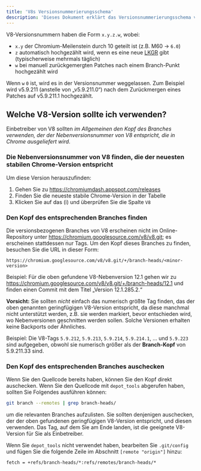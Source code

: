 ```yaml
---
title: 'V8s Versionsnummerierungsschema'
description: 'Dieses Dokument erklärt das Versionsnummerierungsschema von V8.'
---
```

V8-Versionsnummern haben die Form `x.y.z.w`, wobei:

- `x.y` der Chromium-Meilenstein durch 10 geteilt ist (z.B. M60 → `6.0`)
- `z` automatisch hochgezählt wird, wenn es eine neue [LKGR](https://www.chromium.org/chromium-os/developer-library/glossary/#acronyms) gibt (typischerweise mehrmals täglich)
- `w` bei manuell zurückgemergten Patches nach einem Branch-Punkt hochgezählt wird

Wenn `w` `0` ist, wird es in der Versionsnummer weggelassen. Zum Beispiel wird v5.9.211 (anstelle von „v5.9.211.0“) nach dem Zurückmergen eines Patches auf v5.9.211.1 hochgezählt.

## Welche V8-Version sollte ich verwenden?

Einbetreiber von V8 sollten *im Allgemeinen den Kopf des Branches verwenden, der der Nebenversionsnummer von V8 entspricht, die in Chrome ausgeliefert wird*.

### Die Nebenversionsnummer von V8 finden, die der neuesten stabilen Chrome-Version entspricht

Um diese Version herauszufinden:

1. Gehen Sie zu https://chromiumdash.appspot.com/releases
2. Finden Sie die neueste stabile Chrome-Version in der Tabelle
3. Klicken Sie auf das (i) und überprüfen Sie die Spalte `V8`


### Den Kopf des entsprechenden Branches finden

Die versionsbezogenen Branches von V8 erscheinen nicht im Online-Repository unter https://chromium.googlesource.com/v8/v8.git; es erscheinen stattdessen nur Tags. Um den Kopf dieses Branches zu finden, besuchen Sie die URL in dieser Form:

```
https://chromium.googlesource.com/v8/v8.git/+/branch-heads/<minor-version>
```

Beispiel: Für die oben gefundene V8-Nebenversion 12.1 gehen wir zu https://chromium.googlesource.com/v8/v8.git/+/branch-heads/12.1 und finden einen Commit mit dem Titel „Version 12.1.285.2.“

**Vorsicht:** Sie sollten *nicht* einfach das numerisch größte Tag finden, das der oben genannten geringfügigen V8-Version entspricht, da diese manchmal nicht unterstützt werden, z.B. sie werden markiert, bevor entschieden wird, wo Nebenversionen geschnitten werden sollen. Solche Versionen erhalten keine Backports oder Ähnliches.

Beispiel: Die V8-Tags `5.9.212`, `5.9.213`, `5.9.214`, `5.9.214.1`, … und `5.9.223` sind aufgegeben, obwohl sie numerisch größer als der **Branch-Kopf** von 5.9.211.33 sind.

### Den Kopf des entsprechenden Branches auschecken

Wenn Sie den Quellcode bereits haben, können Sie den Kopf direkt auschecken. Wenn Sie den Quellcode mit `depot_tools` abgerufen haben, sollten Sie Folgendes ausführen können:

```bash
git branch --remotes | grep branch-heads/
```

um die relevanten Branches aufzulisten. Sie sollten denjenigen auschecken, der der oben gefundenen geringfügigen V8-Version entspricht, und diesen verwenden. Das Tag, auf dem Sie am Ende landen, ist die geeignete V8-Version für Sie als Einbetreiber.

Wenn Sie `depot_tools` nicht verwendet haben, bearbeiten Sie `.git/config` und fügen Sie die folgende Zeile im Abschnitt `[remote "origin"]` hinzu:

```
fetch = +refs/branch-heads/*:refs/remotes/branch-heads/*
```
